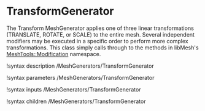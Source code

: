 # TransformGenerator

The Transform MeshGenerator applies one of three linear transformations (TRANSLATE, ROTATE, or SCALE) to the entire mesh. Several independent modifiers may be executed in a specific order to perform more complex transformations. This class simply calls through to the methods in libMesh's [MeshTools::Modification](https://libmesh.github.io/doxygen/namespacelibMesh_1_1MeshTools_1_1Modification.html) namespace.

!syntax description /MeshGenerators/TransformGenerator

!syntax parameters /MeshGenerators/TransformGenerator

!syntax inputs /MeshGenerators/TransformGenerator

!syntax children /MeshGenerators/TransformGenerator
